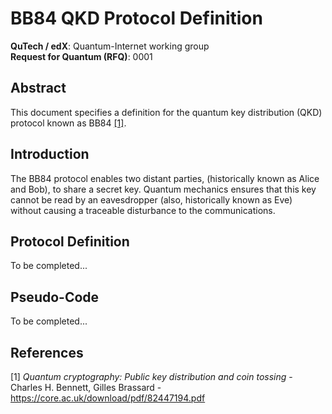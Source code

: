 # BB84 QKD Protocol Definition
**QuTech / edX**: Quantum-Internet working group  
**Request for Quantum (RFQ)**: 0001  

## Abstract
This document specifies a definition for the quantum key distribution (QKD) protocol known as BB84 [[1]](https://core.ac.uk/download/pdf/82447194.pdf).

## Introduction
The BB84 protocol enables two distant parties, (historically known as Alice and Bob), to share a secret key. Quantum mechanics ensures that this key cannot be read by an eavesdropper (also, historically known as Eve) without causing a traceable disturbance to the communications.

## Protocol Definition
To be completed...

## Pseudo-Code
To be completed...

## References
[1] *Quantum cryptography:
Public key distribution and coin tossing* - Charles H. Bennett, Gilles Brassard - https://core.ac.uk/download/pdf/82447194.pdf





